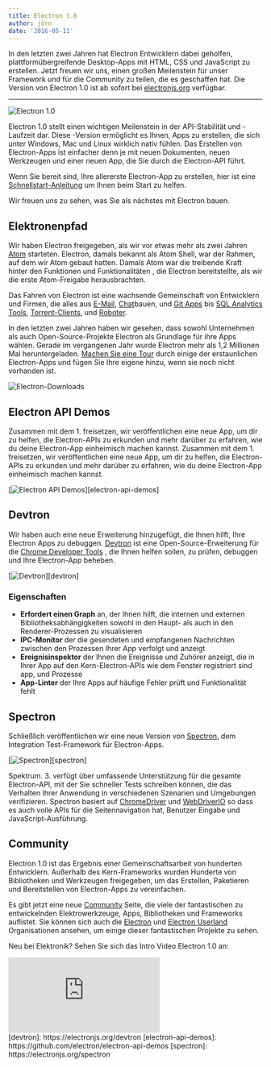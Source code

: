 ```yaml
---
title: Electron 1.0
author: jörn
date: '2016-05-11'
---
```


In den letzten zwei Jahren hat Electron Entwicklern dabei geholfen, plattformübergreifende Desktop-Apps mit HTML, CSS und JavaScript zu erstellen. Jetzt freuen wir uns, einen großen Meilenstein für unser Framework und für die Community zu teilen, die es geschaffen hat. Die Version von Electron 1.0 ist ab sofort bei [electronjs.org](https://electronjs.org) verfügbar.

---

![Electron 1.0](https://cloud.githubusercontent.com/assets/378023/15007352/315f5eea-1213-11e6-984e-21f5dab31267.png)

Electron 1.0 stellt einen wichtigen Meilenstein in der API-Stabilität und -Laufzeit dar. Diese -Version ermöglicht es Ihnen, Apps zu erstellen, die sich unter Windows, Mac und Linux wirklich nativ fühlen. Das Erstellen von Electron-Apps ist einfacher denn je mit neuen Dokumenten, neuen Werkzeugen und einer neuen App, die Sie durch die Electron-API führt.

Wenn Sie bereit sind, Ihre allererste Electron-App zu erstellen, hier ist eine [Schnellstart-Anleitung](https://electronjs.org/docs/tutorial/quick-start) um Ihnen beim Start zu helfen.

Wir freuen uns zu sehen, was Sie als nächstes mit Electron bauen.

## Elektronenpfad

Wir haben Electron freigegeben, als wir vor etwas mehr als zwei Jahren [Atom](https://atom.io) starteten. Electron, damals bekannt als Atom Shell, war der Rahmen, auf dem wir Atom gebaut hatten. Damals Atom war die treibende Kraft hinter den Funktionen und Funktionalitäten , die Electron bereitstellte, als wir die erste Atom-Freigabe herausbrachten.

Das Fahren von Electron ist eine wachsende Gemeinschaft von Entwicklern und Firmen, die alles aus [E-Mail](https://nylas.com), [Chat](https://slack.com)bauen, und [Git Apps](https://www.gitkraken.com) bis [SQL Analytics Tools](https://www.wagonhq.com), [Torrent-Clients](https://webtorrent.io/desktop), und [Roboter](https://www.jibo.com).

In den letzten zwei Jahren haben wir gesehen, dass sowohl Unternehmen als auch Open-Source-Projekte Electron als Grundlage für ihre Apps wählen. Gerade im vergangenen Jahr wurde Electron mehr als 1,2 Millionen Mal heruntergeladen. [Machen Sie eine Tour](https://electronjs.org/apps) durch einige der erstaunlichen Electron-Apps und fügen Sie Ihre eigene hinzu, wenn sie noch nicht vorhanden ist.

![Electron-Downloads](https://cloud.githubusercontent.com/assets/378023/15037731/af7e87e0-12d8-11e6-94e2-117c360d0ac9.png)

## Electron API Demos

Zusammen mit dem 1. freisetzen, wir veröffentlichen eine neue App, um dir zu helfen, die Electron-APIs zu erkunden und mehr darüber zu erfahren, wie du deine Electron-App einheimisch machen kannst. Zusammen mit dem 1. freisetzen, wir veröffentlichen eine neue App, um dir zu helfen, die Electron-APIs zu erkunden und mehr darüber zu erfahren, wie du deine Electron-App einheimisch machen kannst.

[![Electron API Demos](https://cloud.githubusercontent.com/assets/378023/15138216/590acba4-16c9-11e6-863c-bdb0d3ef3eaa.png)][electron-api-demos]

## Devtron

Wir haben auch eine neue Erweiterung hinzugefügt, die Ihnen hilft, Ihre Electron Apps zu debuggen. [Devtron](https://electronjs.org/devtron) ist eine Open-Source-Erweiterung für die [Chrome Developer Tools](https://developer.chrome.com/devtools) , die Ihnen helfen sollen, zu prüfen, debuggen und Ihre Electron-App beheben.

[![Devtron](https://cloud.githubusercontent.com/assets/378023/15138217/590c8b06-16c9-11e6-8af6-ef96299e85bc.png)][devtron]

### Eigenschaften

  * **Erfordert einen Graph** an, der Ihnen hilft, die internen und externen Bibliotheksabhängigkeiten sowohl in den Haupt- als auch in den Renderer-Prozessen zu visualisieren
  * **IPC-Monitor** der die gesendeten und empfangenen Nachrichten zwischen den Prozessen Ihrer App verfolgt und anzeigt
  * **Ereignisinspektor** der Ihnen die Ereignisse und Zuhörer anzeigt, die in Ihrer App auf den Kern-Electron-APIs wie dem Fenster registriert sind app, und Prozesse
  * **App-Linter** der Ihre Apps auf häufige Fehler prüft und Funktionalität fehlt

## Spectron

Schließlich veröffentlichen wir eine neue Version von [Spectron](https://electronjs.org/spectron), dem Integration Test-Framework für Electron-Apps.

[![Spectron](https://cloud.githubusercontent.com/assets/378023/15138218/590d50c2-16c9-11e6-9b54-2d73729fe189.png)][spectron]

Spektrum. 3. verfügt über umfassende Unterstützung für die gesamte Electron-API, mit der Sie schneller Tests schreiben können, die das Verhalten Ihrer Anwendung in verschiedenen Szenarien und Umgebungen verifizieren. Spectron basiert auf [ChromeDriver](https://sites.google.com/a/chromium.org/chromedriver) und [WebDriverIO](http://webdriver.io) so dass es auch volle APIs für die Seitennavigation hat, Benutzer Eingabe und JavaScript-Ausführung.

## Community

Electron 1.0 ist das Ergebnis einer Gemeinschaftsarbeit von hunderten Entwicklern. Außerhalb des Kern-Frameworks wurden Hunderte von Bibliotheken und Werkzeugen freigegeben, um das Erstellen, Paketieren und Bereitstellen von Electron-Apps zu vereinfachen.

Es gibt jetzt eine neue [Community](https://electronjs.org/community) Seite, die viele der fantastischen zu entwickelnden Elektrowerkzeuge, Apps, Bibliotheken und Frameworks auflistet. Sie können sich auch die [Electron](https://github.com/electron) und [Electron Userland](https://github.com/electron-userland) Organisationen ansehen, um einige dieser fantastischen Projekte zu sehen.

Neu bei Elektronik? Sehen Sie sich das Intro Video Electron 1.0 an:

<div class="video"><iframe src="https://www.youtube.com/embed/8YP_nOCO-4Q?rel=0" frameborder="0" allowfullscreen></iframe></div>
[devtron]: https://electronjs.org/devtron
[electron-api-demos]: https://github.com/electron/electron-api-demos
[spectron]: https://electronjs.org/spectron

